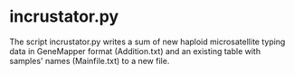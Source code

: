 # incrustator.py
The script incrustator.py writes a sum of new haploid microsatellite typing data in GeneMapper format (Addition.txt) and an existing table with samples' names (Mainfile.txt) to a new file.
